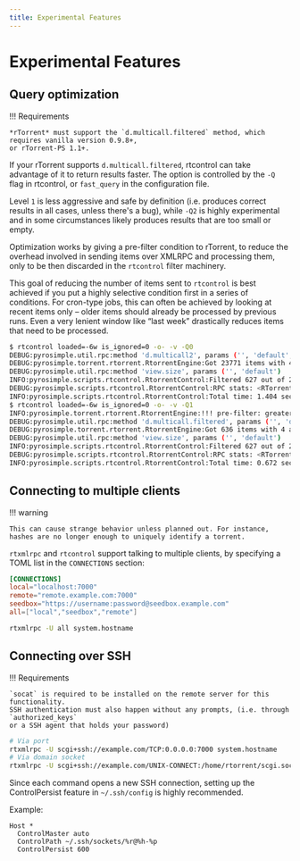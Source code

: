 ```yaml
---
title: Experimental Features
---
```


# Experimental Features

## Query optimization

!!! Requirements

    *rTorrent* must support the `d.multicall.filtered` method, which requires vanilla version 0.9.8+,
    or rTorrent-PS 1.1+.

If your rTorrent supports `d.multicall.filtered`, rtcontrol can take
advantage of it to return results faster. The option is controlled by
the `-Q` flag in rtcontrol, or `fast_query` in the configuration file.

Level `1` is less aggressive and safe by definition (i.e. produces
correct results in all cases, unless there's a bug), while ``-Q2`` is
highly experimental and in some circumstances likely produces results
that are too small or empty.

Optimization works by giving a pre-filter condition to rTorrent,
to reduce the overhead involved in sending items over XMLRPC and
processing them, only to be then discarded in the ``rtcontrol`` filter
machinery.

This goal of reducing the number of items sent to ``rtcontrol`` is
best achieved if you put a highly selective condition first in a
series of conditions. For cron-type jobs, this can often be achieved
by looking at recent items only – older items should already be
processed by previous runs. Even a very lenient window like “last
week” drastically reduces items that need to be processed.

```bash
$ rtcontrol loaded=-6w is_ignored=0 -o- -v -Q0
DEBUG:pyrosimple.util.rpc:method 'd.multicall2', params ('', 'default', 'd.custom=tm_loaded', 'd.hash=', 'd.ignore_commands=', 'd.name=')
DEBUG:pyrosimple.torrent.rtorrent.RtorrentEngine:Got 23771 items with 4 attributes from 'localhost:415' [<xmlrpc.client._Method object at 0x7ff59c348d30>]
DEBUG:pyrosimple.util.rpc:method 'view.size', params ('', 'default')
INFO:pyrosimple.scripts.rtcontrol.RtorrentControl:Filtered 627 out of 23771 torrents.
DEBUG:pyrosimple.scripts.rtcontrol.RtorrentControl:RPC stats: <RTorrentProxy via json for scgi://localhost:7000?rpc=json>
INFO:pyrosimple.scripts.rtcontrol.RtorrentControl:Total time: 1.404 seconds.
$ rtcontrol loaded=-6w is_ignored=0 -o- -v -Q1
INFO:pyrosimple.torrent.rtorrent.RtorrentEngine:!!! pre-filter: greater=value=$d.custom=tm_loaded,value=1652724506
DEBUG:pyrosimple.util.rpc:method 'd.multicall.filtered', params ('', 'default', 'greater=value=$d.custom=tm_loaded,value=1652724506', 'd.custom=tm_loaded', 'd.hash=', 'd.ignore_commands=', 'd.name=')
DEBUG:pyrosimple.torrent.rtorrent.RtorrentEngine:Got 636 items with 4 attributes from 'localhost:415' [<xmlrpc.client._Method object at 0x7f7f03428dc0>]
DEBUG:pyrosimple.util.rpc:method 'view.size', params ('', 'default')
INFO:pyrosimple.scripts.rtcontrol.RtorrentControl:Filtered 627 out of 23771 torrents.
DEBUG:pyrosimple.scripts.rtcontrol.RtorrentControl:RPC stats: <RTorrentProxy via json for scgi://localhost:7000?rpc=json>
INFO:pyrosimple.scripts.rtcontrol.RtorrentControl:Total time: 0.672 seconds.
```

## Connecting to multiple clients

!!! warning

    This can cause strange behavior unless planned out. For instance, hashes are no longer enough to uniquely identify a torrent.

`rtxmlrpc` and `rtcontrol` support talking to multiple clients, by specifying a TOML list
in the `CONNECTIONS` section:
```toml
[CONNECTIONS]
local="localhost:7000"
remote="remote.example.com:7000"
seedbox="https://username:password@seedbox.example.com"
all=["local","seedbox","remote"]
```
```bash
rtxmlrpc -U all system.hostname
```

## Connecting over SSH

!!! Requirements

    `socat` is required to be installed on the remote server for this functionality.
    SSH authentication must also happen without any prompts, (i.e. through `authorized_keys`
    or a SSH agent that holds your password)

```bash
# Via port
rtxmlrpc -U scgi+ssh://example.com/TCP:0.0.0.0:7000 system.hostname
# Via domain socket
rtxmlrpc -U scgi+ssh://example.com/UNIX-CONNECT:/home/rtorrent/scgi.sock system.hostname
```

Since each command opens a new SSH connection, setting up the
ControlPersist feature in `~/.ssh/config` is highly recommended.

Example:
```
Host *
  ControlMaster auto
  ControlPath ~/.ssh/sockets/%r@%h-%p
  ControlPersist 600
```
